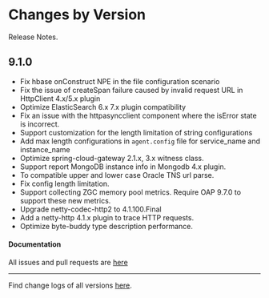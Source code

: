 Changes by Version
==================
Release Notes.

9.1.0
------------------

* Fix hbase onConstruct NPE in the file configuration scenario
* Fix the issue of createSpan failure caused by invalid request URL in HttpClient 4.x/5.x plugin
* Optimize ElasticSearch 6.x 7.x plugin compatibility
* Fix an issue with the httpasyncclient component where the isError state is incorrect.
* Support customization for the length limitation of string configurations
* Add max length configurations in `agent.config` file for service_name and instance_name
* Optimize spring-cloud-gateway 2.1.x, 3.x witness class.
* Support report MongoDB instance info in Mongodb 4.x plugin.
* To compatible upper and lower case Oracle TNS url parse.
* Fix config length limitation.
* Support collecting ZGC memory pool metrics. Require OAP 9.7.0 to support these new metrics.
* Upgrade netty-codec-http2 to 4.1.100.Final
* Add a netty-http 4.1.x plugin to trace HTTP requests.
* Optimize byte-buddy type description performance.

#### Documentation

All issues and pull requests are [here](https://github.com/apache/skywalking/milestone/194?closed=1)

------------------
Find change logs of all versions [here](changes).
